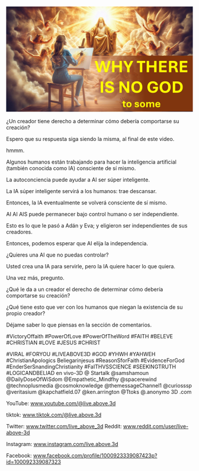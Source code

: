 ![Video cover image](../cover.jpg "cover photo")

¿Un creador tiene derecho a determinar cómo debería comportarse su creación?

Espero que su respuesta siga siendo la misma, al final de este video.

hmmm.

Algunos humanos están trabajando para hacer la inteligencia artificial (también conocida como IA) consciente de sí mismo.

La autoconciencia puede ayudar a AI ser súper inteligente.

La IA súper inteligente servirá a los humanos: trae descansar.

Entonces, la IA eventualmente se volverá consciente de sí mismo.

AI AI AIS puede permanecer bajo control humano o ser independiente.

Esto es lo que le pasó a Adán y Eva; y eligieron ser independientes de sus creadores.

Entonces, podemos esperar que AI elija la independencia.

¿Quieres una AI que no puedas controlar?

Usted crea una IA para servirle, pero la IA quiere hacer lo que quiera.

Una vez más, pregunto.

¿Qué le da a un creador el derecho de determinar cómo debería comportarse su creación?

¿Qué tiene esto que ver con los humanos que niegan la existencia de su propio creador?

Déjame saber lo que piensas en la sección de comentarios.


#VictoryOffaith #PowerOfLove #PowerOfTheWord #FAITH #BELEVE #CHRISTIAN #LOVE #JESUS ​​#CHRIST

#VIRAL #FORYOU #LIVEABOVE3D #GOD #YHWH #YAHWEH #ChristianApologics Beliegarinjesus #ReasonSforFaith #EvidenceForGod #EnderSerSnandingChristianity #FaITHVSSCIENCE #SEEKINGTRUTH #LOGICANDBELIAD en vivo-3D @ Startalk @samshamoun @DailyDoseOfWiSdom @Empathetic_Mindfhy @spacerewind @technoplusmedia @cosmoknowledge @themessageChannel1 @curiosssp @veritasium @kapchatfield.07 @ken.arrington @Ttoks @.anonymo 3D .com

YouTube: www.youtube.com/@live.above.3d


tiktok: www.tiktok.com/@live.above.3d

Twitter: www.twitter.com/live_above_3d   Reddit: www.reddit.com/user/live-above-3d

Instagram: www.instagram.com/live.above.3d

Facebook: www.facebook.com/profile/1000923339087423p?id=100092339087323



